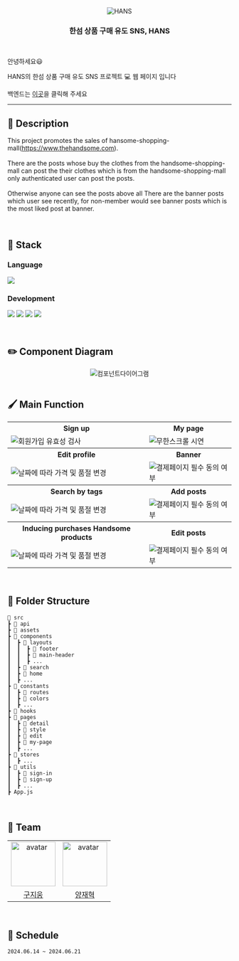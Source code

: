 <div align="center">

<img src="https://github.com/yangjaehyuk/Algorithm/assets/37584686/c9307797-0e4c-48c1-92fc-e6dd0fa79cc9" alt="HANS"/>


### 한섬 상품 구매 유도 SNS, HANS

</div>

<br/>


안녕하세요😃 

HANS의 한섬 상품 구매 유도 SNS 프로젝트 :computer: 웹 페이지 입니다 

백엔드는 [이곳](https://github.com/hyundai-hans/hans-back)을 클릭해 주세요  

---

## 📓 Description

This project promotes the sales of hansome-shopping-mall(https://www.thehandsome.com).  
<br/>
There are the posts whose buy the clothes from the handsome-shopping-mall can post the their clothes which is from the handsome-shopping-mall only authenticated user can post the posts.  
<br/>
Otherwise anyone can see the posts above all There are the banner posts which user see recently, for non-member would see banner posts which is the most liked post at banner.

<br/>

## 🔨 Stack

### Language

<p align="left">
 <img src="https://img.shields.io/badge/javascript-%23323330.svg?style=for-the-badge&logo=javascript&logoColor=%23F7DF1E">
  
</p>

### Development

<p align="left">
  <img src="https://img.shields.io/badge/react-61DAFB?style=for-the-badge&logo=react&logoColor=black">
  <img src="https://img.shields.io/badge/recoil-007AF4?style=for-the-badge&logo=recoil&logoColor=black"/>
  <img src="https://img.shields.io/badge/Ant%20Design-0170fe?style=for-the-badge&logo=Ant%20Design&logoColor=white">
  <img src="https://img.shields.io/badge/styled%20components-DB7093?style=for-the-badge&logo=styled-components&logoColor=white">
  
  
</p>


<br/>


## ✏️ Component Diagram
<div align="center">
    <img src="https://github.com/yangjaehyuk/hans-front/assets/37584686/dfed8f27-6e2c-409c-aed6-ae5966022cf5" alt="컴포넌트다이어그램"/>
</div>

<br/>

## 🖌️ Main Function
<div align="center">
<table>
    <tr align="center">
      <th>Sign up</th>
      <th>My page</th>
    </tr>
    <tr>
      <td><img src="https://github.com/yangjaehyuk/LeetCode/assets/37584686/413bb2ad-a17f-47be-be15-2a6808982cc6" alt="회원가입 유효성 검사"></td>
      <td><img src="https://github.com/yangjaehyuk/LeetCode/assets/37584686/3e4ec387-8442-4fa9-89c0-8ba2f31df4f6"alt="무한스크롤 시연"></td>
    </tr>
    <tr align="center">
      <th>Edit profile</th>
      <th>Banner</th>
    </tr>
    <tr>
      <td><img src="https://github.com/yangjaehyuk/LeetCode/assets/37584686/4d4c8ff7-cb39-42a9-bb50-d75a879ca614" alt="날짜에 따라 가격 및 품절 변경"></td>
      <td><img src="https://github.com/yangjaehyuk/LeetCode/assets/37584686/afbf78ca-b7f0-443c-90b7-a1afd798233a" alt="결제페이지 필수 동의 여부"></td>
    </tr>
    <tr align="center">
      <th>Search by tags</th>
      <th>Add posts</th>
    </tr>
    <tr>
      <td><img src="https://github.com/yangjaehyuk/LeetCode/assets/37584686/d6a96c37-dde4-425e-9e1e-23f0f1c1c3dc" alt="날짜에 따라 가격 및 품절 변경"></td>
      <td><img src="https://github.com/yangjaehyuk/LeetCode/assets/37584686/10a4c6b9-ce35-470b-b31a-8326e9c10681" alt="결제페이지 필수 동의 여부"></td>
    </tr>
    <tr align="center">
      <th>Inducing purchases Handsome products</th>
      <th>Edit posts</th>
    </tr>
    <tr>
      <td><img src="https://github.com/yangjaehyuk/LeetCode/assets/37584686/4e9624a4-415f-412e-9e3f-cfce5aa8f38c" alt="날짜에 따라 가격 및 품절 변경"></td>
      <td><img src="https://github.com/yangjaehyuk/LeetCode/assets/37584686/3943e088-bfd4-48a9-b26b-7dd525e6eebf" alt="결제페이지 필수 동의 여부"></td>
    </tr>
</table>

</div>



<br/>


## 📂 Folder Structure


```
📂 src
┣ 📂 api
┣ 📂 assets                   
┣ 📂 components
┃  ┣ 📂 layouts
┃  ┃  ┣ 📂 footer
┃  ┃  ┣ 📂 main-header
┃  ┃  ┣ ...
┃  ┣ 📂 search
┃  ┣ 📂 home
┃  ┣ ...           
┣ 📂 constants
┃  ┣ 📂 routes
┃  ┣ 📂 colors
┃  ┣ ...
┣ 📂 hooks                    
┣ 📂 pages
┃  ┣ 📂 detail
┃  ┣ 📂 style
┃  ┣ 📂 edit
┃  ┣ 📂 my-page
┃  ┣ ...                  
┣ 📂 stores               
┃  ┣ ...                   
┣ 📂 utils
┃  ┣ 📂 sign-in
┃  ┣ 📂 sign-up
┃  ┣ ...
┣ App.js
```

<br>


## 🎯 Team
<table align="center">
    <tr>
        <td align="center"><img alt="avatar" src="https://avatars.githubusercontent.com/u/60885635?v=4" width="100"></td>
        <td align="center"><img alt="avatar" src="https://github.com/yangjaehyuk.png" width="100"></td>
    </tr>
    <tr>
        <td align="center"><a href="https://github.com/JIUNG GU">구지웅</a></td>
        <td align="center"><a href="https://github.com/yangjaehyuk">양재혁</a></td>
    </tr>
 </table>

<br/>


## 📆 Schedule
```2024.06.14 ~ 2024.06.21```
<br>


